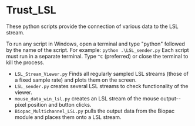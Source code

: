 # Trust_LSL
These python scripts provide the connection of various data to the LSL stream.

To run any script in Windows, open a terminal and type "python" followed by the name of the script.  For example: ``python .\LSL_sender.py``  Each script must run in a separate terminal.  Type ``^C`` (preferred) or close the terminal to kill the process.

  * ``LSL_Stream_Viewer.py`` Finds all regularly sampled LSL streams (those of a fixed sample rate) and plots them on the screen. 
  * ``LSL_sender.py`` creates several LSL streams to check functionality of the viewer.
  * ``mouse_data_win_lsl.py`` creates an LSL stream of the mouse output--pixel position and button clicks.
  * ``Biopac_Multichannel_LSL.py`` pulls the output data from the Biopac module and places them onto a LSL stream.

